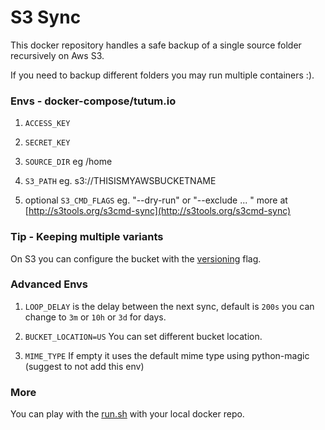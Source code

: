 S3 Sync
=======

This docker repository handles a safe backup of a single source folder recursively on Aws S3.

If you need to backup different folders you may run multiple containers :).

### Envs - docker-compose/tutum.io

1. `ACCESS_KEY`

2. `SECRET_KEY`

3. `SOURCE_DIR` eg /home

4. `S3_PATH`  eg. s3://THISISMYAWSBUCKETNAME

5. optional `S3_CMD_FLAGS` eg. "--dry-run" or "--exclude ... " more at [http://s3tools.org/s3cmd-sync](http://s3tools.org/s3cmd-sync)

### Tip - Keeping multiple variants

On S3 you can configure the bucket with the [versioning](http://docs.aws.amazon.com/AmazonS3/latest/dev/Versioning.html) flag.

### Advanced Envs

1. `LOOP_DELAY` is the delay between the next sync, default is `200s` you can change to `3m` or `10h` or `3d` for days.

1. `BUCKET_LOCATION=US` You can set different bucket location.

2. `MIME_TYPE` If empty it uses the default mime type using python-magic (suggest to not add this env)

### More

You can play with the [run.sh](./run.sh) with your local docker repo.
